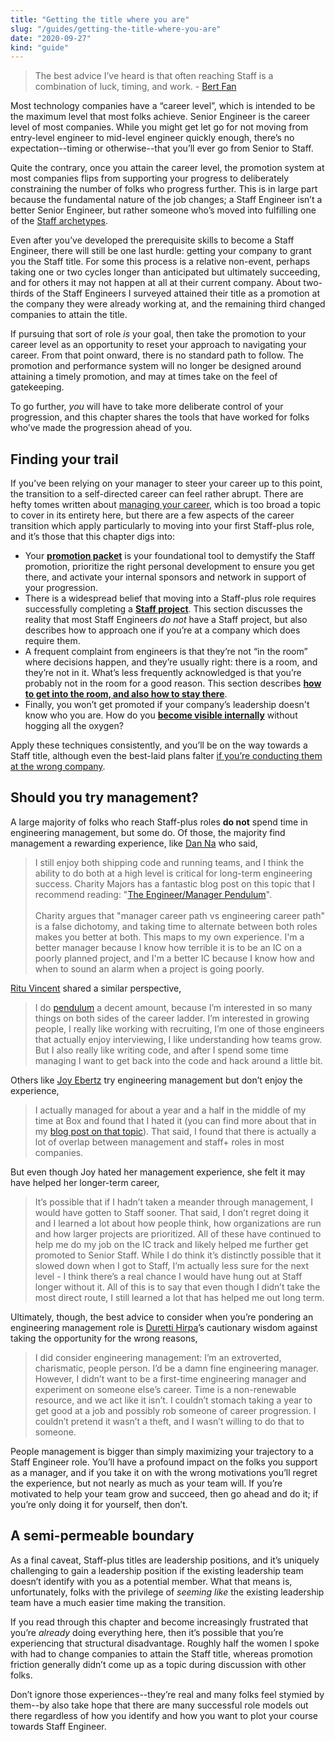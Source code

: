 ```yaml
---
title: "Getting the title where you are"
slug: "/guides/getting-the-title-where-you-are"
date: "2020-09-27"
kind: "guide"
---
```


> The best advice I’ve heard is that often reaching Staff is a combination of luck, timing, and work.
> \- [Bert Fan](/stories/bert-fan)

Most technology companies have a “career level”, which is intended to be the maximum level that most folks achieve. Senior Engineer is the career level of most companies. While you might get let go for not moving from entry-level engineer to mid-level engineer quickly enough, there’s no expectation--timing or otherwise--that you’ll ever go from Senior to Staff.

Quite the contrary, once you attain the career level, the promotion system at most companies flips from supporting your progress to deliberately constraining the number of folks who progress further. This is in large part because the fundamental nature of the job changes; a Staff Engineer isn’t a better Senior Engineer, but rather someone who’s moved into fulfilling one of the [Staff archetypes](https://staffeng.com/guides/staff-archetypes).

Even after you’ve developed the prerequisite skills to become a Staff Engineer, there will still be one last hurdle: getting your company to grant you the Staff title. For some this process is a relative non-event, perhaps taking one or two cycles longer than anticipated but ultimately succeeding, and for others it may not happen at all at their current company. About two-thirds of the Staff Engineers I surveyed attained their title as a promotion at the company they were already working at, and the remaining third changed companies to attain the title.

If pursuing that sort of role _is_ your goal, then take the promotion to your career level as an opportunity to reset your approach to navigating your career. From that point onward, there is no standard path to follow. The promotion and performance system will no longer be designed around attaining a timely promotion, and may at times take on the feel of gatekeeping.

To go further, _you_ will have to take more deliberate control of your progression, and this chapter shares the tools that have worked for folks who’ve made the progression ahead of you.

## Finding your trail

If you’ve been relying on your manager to steer your career up to this point, the transition to a self-directed career can feel rather abrupt. There are hefty tomes written about [managing your career](https://www.learninpublic.org/), which is too broad a topic to cover in its entirety here, but there are a few aspects of the career transition which apply particularly to moving into your first Staff-plus role, and it’s those that this chapter digs into:



*   Your **[promotion packet](https://staffeng.com/guides/promo-packets)** is your foundational tool to demystify the Staff promotion, prioritize the right personal development to ensure you get there, and activate your internal sponsors and network in support of your progression.
*   There is a widespread belief that moving into a Staff-plus role requires successfully completing a **[Staff project](https://staffeng.com/guides/staff-projects)**. This section discusses the reality that most Staff Engineers _do not_ have a Staff project, but also describes how to approach one if you’re at a company which does require them.
*   A frequent complaint from engineers is that they’re not “in the room” where decisions happen, and they’re usually right: there is a room, and they’re not in it. What’s less frequently acknowledged is that you’re probably not in the room for a good reason. This section describes **[how to get into the room, and also how to stay there](https://staffeng.com/guides/getting-in-the-room)**.
*   Finally, you won’t get promoted if your company’s leadership doesn't know who you are. How do you **[become visible internally](https://staffeng.com/guides/being-visible)** without hogging all the oxygen?

Apply these techniques consistently, and you’ll be on the way towards a Staff title, although even the best-laid plans falter [if you’re conducting them at the wrong company](https://staffeng.com/guides/deciding-to-switch).

## Should you try management?

A large majority of folks who reach Staff-plus roles **do not** spend time in engineering management, but some do. Of those, the majority find management a rewarding experience, like [Dan Na](https://staffeng.com/stories/dan-na) who said,

> I still enjoy both shipping code and running teams, and I think the ability to do both at a high level is critical for long-term engineering success. Charity Majors has a fantastic blog post on this topic that I recommend reading: "[The Engineer/Manager Pendulum](https://charity.wtf/2017/05/11/the-engineer-manager-pendulum/)".  \
> \
> Charity argues that "manager career path vs engineering career path" is a false dichotomy, and taking time to alternate between both roles makes you better at both. This maps to my own experience. I'm a better manager because I know how terrible it is to be an IC on a poorly planned project, and I'm a better IC because I know how and when to sound an alarm when a project is going poorly.

[Ritu Vincent](https://staffeng.com/stories/ritu-vincent) shared a similar perspective,

> I do [pendulum](https://charity.wtf/2017/05/11/the-engineer-manager-pendulum/) a decent amount, because I’m interested in so many things on both sides of the career ladder. I’m interested in growing people, I really like working with recruiting, I’m one of those engineers that actually enjoy interviewing, I like understanding how teams grow. But I also really like writing code, and after I spend some time managing I want to get back into the code and hack around a little bit.

Others like [Joy Ebertz](https://staffeng.com/stories/joy-ebertz) try engineering management but don’t enjoy the experience,

> I actually managed for about a year and a half in the middle of my time at Box and found that I hated it (you can find more about that in my [blog post on that topic](https://code.likeagirl.io/why-i-left-management-the-engineering-technical-track-vs-management-track-abef5b1d914d)). That said, I found that there is actually a lot of overlap between management and staff+ roles in most companies.

But even though Joy hated her management experience, she felt it may have helped her longer-term career,

> It’s possible that if I hadn’t taken a meander through management, I would have gotten to Staff sooner. That said, I don’t regret doing it and I learned a lot about how people think, how organizations are run and how larger projects are prioritized. All of these have continued to help me do my job on the IC track and likely helped me further get promoted to Senior Staff. While I do think it’s distinctly possible that it slowed down when I got to Staff, I’m actually less sure for the next level - I think there’s a real chance I would have hung out at Staff longer without it. All of this is to say that even though I didn’t take the most direct route, I still learned a lot that has helped me out long term.

Ultimately, though, the best advice to consider when you’re pondering an engineering management role is [Duretti Hirpa](https://staffeng.com/stories/duretti-hirpa)’s cautionary wisdom against taking the opportunity for the wrong reasons,

> I did consider engineering management: I’m an extroverted, charismatic, people person. I’d be a damn fine engineering manager. However, I didn’t want to be a first-time engineering manager and experiment on someone else’s career. Time is a non-renewable resource, and we act like it isn’t. I couldn’t stomach taking a year to get good at a job and possibly rob someone of career progression. I couldn’t pretend it wasn’t a theft, and I wasn’t willing to do that to someone.

People management is bigger than simply maximizing your trajectory to a Staff Engineer role. You’ll have a profound impact on the folks you support as a manager, and if you take it on with the wrong motivations you’ll regret the experience, but not nearly as much as your team will. If you’re motivated to help your team grow and succeed, then go ahead and do it; if you’re only doing it for yourself, then don’t.

## A semi-permeable boundary

As a final caveat, Staff-plus titles are leadership positions, and it’s uniquely challenging to gain a leadership position if the existing leadership team doesn’t identify with you as a potential member. What that means is, unfortunately, folks with the privilege of _seeming_ _like_ the existing leadership team have a much easier time making the transition.

If you read through this chapter and become increasingly frustrated that you’re _already_ doing everything here, then it’s possible that you’re experiencing that structural disadvantage. Roughly half the women I spoke with had to change companies to attain the Staff title, whereas promotion friction generally didn’t come up as a topic during discussion with other folks.

Don’t ignore those experiences--they’re real and many folks feel stymied by them--by also take hope that there are many successful role models out there regardless of how you identify and how you want to plot your course towards Staff Engineer.